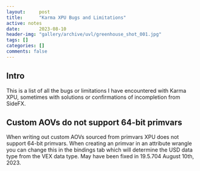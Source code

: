 ```yaml
---
layout:     post
title:      "Karma XPU Bugs and Limitations"
active: notes
date:       2023-08-10
header-img: "gallery/archive/uvl/greenhouse_shot_001.jpg"
tags: []
categories: []
comments: false
---
```


## Intro

This is a list of all the bugs or limitations I have encountered with Karma XPU, sometimes with solutions or confirmations of incompletion from SideFX. 

## Custom AOVs do not support 64-bit primvars

When writing out custom AOVs sourced from primvars XPU does not support 64-bit primvars. When creating an primvar in an attribute wrangle you can change this in the bindings tab which will determine the USD data type from the VEX data type. May have been fixed in 19.5.704 August 10th, 2023.


